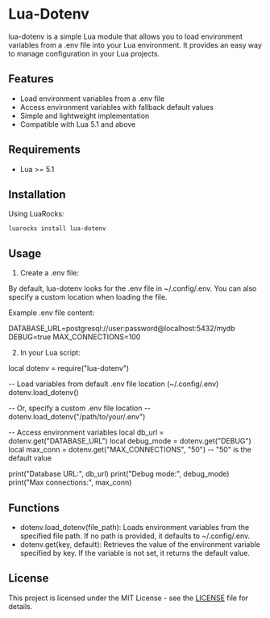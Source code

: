 # Lua-Dotenv

lua-dotenv is a simple Lua module that allows you to load environment variables from a .env file into your Lua environment. It provides an easy way to manage configuration in your Lua projects.

## Features

- Load environment variables from a .env file
- Access environment variables with fallback default values
- Simple and lightweight implementation
- Compatible with Lua 5.1 and above

## Requirements

- Lua >= 5.1

## Installation

Using LuaRocks:

```luarocks install lua-dotenv```

## Usage

1. Create a .env file:

By default, lua-dotenv looks for the .env file in ~/.config/.env. You can also specify a custom location when loading the file.

Example .env file content:

DATABASE_URL=postgresql://user:password@localhost:5432/mydb
DEBUG=true
MAX_CONNECTIONS=100

2. In your Lua script:

local dotenv = require("lua-dotenv")

-- Load variables from default .env file location (~/.config/.env)
dotenv.load_dotenv()

-- Or, specify a custom .env file location
-- dotenv.load_dotenv("/path/to/your/.env")

-- Access environment variables
local db_url = dotenv.get("DATABASE_URL")
local debug_mode = dotenv.get("DEBUG")
local max_conn = dotenv.get("MAX_CONNECTIONS", "50")  -- "50" is the default value

print("Database URL:", db_url)
print("Debug mode:", debug_mode)
print("Max connections:", max_conn)

## Functions

- dotenv.load_dotenv(file_path): Loads environment variables from the specified file path. If no path is provided, it defaults to ~/.config/.env.
- dotenv.get(key, default): Retrieves the value of the environment variable specified by key. If the variable is not set, it returns the default value.

## License

This project is licensed under the MIT License - see the [LICENSE](LICENSE) file for details.
